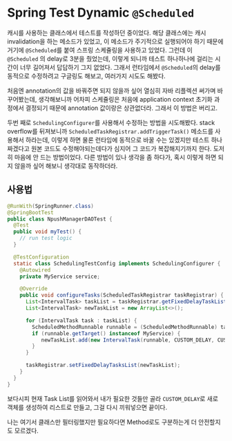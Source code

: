 # Spring Test Dynamic `@Scheduled`

캐시를 사용하는 클래스에서 테스트를 작성하던 중이었다. 해당 클래스에는 캐시 invalidation을 하는 메소드가 있었고, 이 메소드가 주기적으로 실행되어야 하기 때문에 거기에 `@Scheduled`를 붙여 스프링 스케쥴링을 사용하고 있었다. 그런데 이 `@Scheduled` 의 delay로 3분을 줬었는데, 이렇게 되니까 테스트 하나하나에 걸리는 시간이 너무 길어져서 답답하기 그지 없었다. 그래서 런타임에서 `@Scheduled`의 delay를 동적으로 수정하려고 구글링도 해보고, 여러가지 시도도 해봤다.

처음엔 annotation의 값을 바꿔주면 되지 않을까 싶어 열심히 자바 리플렉션 써가며 바꾸어봤는데, 생각해보니까 어차피 스케쥴링은 처음에 application context 초기화 과정에서 결정되기 때문에 annotation 값이랑은 상관없더라. 그래서 이 방법은 버리고.

두번 째로 `SchedulingConfigurer`를 사용해서 수정하는 방법을 시도해봤다. stack overflow를 뒤져보니까 `ScheduledTaskRegistrar.addTriggerTask()` 메소드를 사용해서 하라는데, 이렇게 하면 물론 런타임에 동적으로 바꿀 수는 있겠지만 테스트 하나 짜겠다고 원본 코드도 수정해야되는데다가 심지어 그 코드가 복잡해지기까지 한다. 도저히 마음에 안 드는 방법이었다. 다른 방법이 있나 생각을 좀 하다가, 혹시 이렇게 하면 되지 않을까 싶어 해보니 생각대로 동작하더라.

## 사용법

```java
@RunWith(SpringRunner.class)
@SpringBootTest
public class NpushManagerDAOTest {
  @Test
  public void myTest() {
    // run test logic
  }

  @TestConfiguration
  static class SchedulingTestConfig implements SchedulingConfigurer {
    @Autowired
    private MyService service;

    @Override
    public void configureTasks(ScheduledTaskRegistrar taskRegistrar) {
      List<IntervalTask> taskList = taskRegistrar.getFixedDelayTaskList();
      List<IntervalTask> newTaskList = new ArrayList<>();

      for (IntervalTask task : taskList) {
        ScheduledMethodRunnable runnable = (ScheduledMethodRunnable) task.getRunnable();
        if (runnable.getTarget() instanceof MyService) {
           newTaskList.add(new IntervalTask(runnable, CUSTOM_DELAY, CUSTOM_DELAY));
        }
      }

      taskRegistrar.setFixedDelayTasksList(newTaskList);
    }
  }
}
```

보다시피 현재 Task List를 읽어와서 내가 필요한 것들만 골라 `CUSTOM_DELAY`로 새로 객체를 생성하여 리스트로 만들고, 그걸 다시 끼워넣으면 끝이다.

나는 여기서 클래스만 필터링했지만 필요하다면 Method로도 구분하는게 더 안전할지도 모르겠다.

